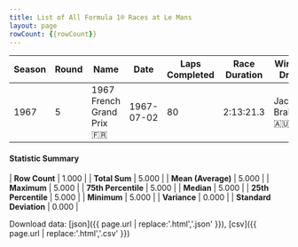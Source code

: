 ```yaml
---
title: List of All Formula 1® Races at Le Mans
layout: page
rowCount: {{rowCount}}
---
```


| Season | Round | Name | Date | Laps Completed | Race Duration | Winning Driver | Winning Constructor |
|--|--|--|--|--|--|--|--|
| 1967 | 5 | 1967 French Grand Prix 🇫🇷 | 1967-07-02 | 80 | 2:13:21.3 | Jack Brabham 🇦🇺 | Brabham-Repco 🇬🇧 |

#### Statistic Summary

| **Row Count** | 1.000 |
| **Total Sum** | 5.000 |
| **Mean (Average)** | 5.000 |
| **Maximum** | 5.000 |
| **75th Percentile** | 5.000 |
| **Median** | 5.000 |
| **25th Percentile** | 5.000 |
| **Minimum** | 5.000 |
| **Variance** | 0.000 |
| **Standard Deviation** | 0.000 |

Download data: [json]({{ page.url | replace:'.html','.json' }}), [csv]({{ page.url | replace:'.html','.csv' }})
